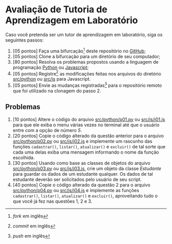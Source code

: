 # Avaliação de Tutoria de Aprendizagem em Laboratório

Caso você pretenda ser um tutor de aprendizagem em laboratório, siga os seguintes passos:

1. [05 pontos] Faça uma bifurcação[^1] deste repositório no [GitHub](https://github.com);
2. [05 pontos] Clone a bifurcação para um diretório de seu computador;
3. [80 pontos] Resolva os problemas propostos usando a linguagem de programação [Python](https://python.org) ou [Javascript](https://www.javascript.com/);
4. [05 pontos] Registre[^2] as modificações feitas nos arquivos do diretório [src/python](./src/python) ou [src/js](./src/js) para Javascript.
5. [05 pontos] Envie as mudanças registradas[^3] para o repositório remoto que foi utilizado na clonagem do passo 2.

## Problemas

1. [10 pontos] Altere o código do arquivo [src/python/p01.py](./src/python/p01.py) ou [src/js/j01.js](./src/js/j01.js) para que ele exiba o menu várias vezes no terminal até que o usuário entre com a opção de número *5*.
2. [20 pontos] Copie o código alterado da questão anterior para o arquivo [src/python/p02.py](./src/python/p02.py) ou [src/js/j02.js](./src/js/j02.js) e implemente um rascunho das funções `cadastrar()`, `listar()`, `atualizar()` e `excluir()` de tal sorte que cada uma delas exiba uma mensagem informando o nome da função escolhida.
3. [30 pontos] Usando como base as classes de objetos do arquivo [src/python/p03.py](./src/python/p03.py) ou [src/js/j03.js](./src/js/j03.js), crie um objeto da classe *Estudante* para guardar os dados de um estudante qualquer. Os dados de tal estudante deverão ser solicitados pelo usuário de seu script.
4. [40 pontos] Copie o código alterado da questão 2 para o arquivo [src/python/p04.py](./src/python/p04.py) ou [src/js/j04.js](./src/js/j04.js) e implemente as funções `cadastrar()`, `listar()`, `atualizar()` e `excluir()`, aproveitando tudo o que você já fez nas questões 1, 2 e 3.


[^1]: *fork* em inglês
[^2]: *commit* em inglês
[^3]: *push* em inglês